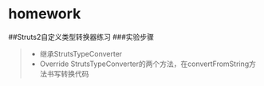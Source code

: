 homework
========
##Struts2自定义类型转换器练习
###实验步骤
> * 继承StrutsTypeConverter
> * Override StrutsTypeConverter的两个方法，在convertFromString方法书写转换代码
